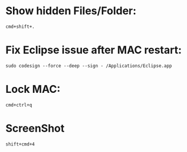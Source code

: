 # Show hidden Files/Folder:
    cmd+shift+.

# Fix Eclipse issue after MAC restart:
    sudo codesign --force --deep --sign - /Applications/Eclipse.app

# Lock MAC:
	cmd+ctrl+q

# ScreenShot
	shift+cmd+4
